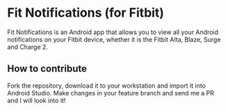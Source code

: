 # Fit Notifications (for Fitbit)

Fit Notifications is an Android app that allows you to view all your 
Android notifications on your Fitbit device, whether it is the Fitbit 
Alta, Blaze, Surge and Charge 2.

## How to contribute
Fork the repository, download it to your workstation and import it 
into Android Studio. Make changes in your feature branch and send me
a PR and I will look into it!
